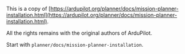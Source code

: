 This is a copy of [https://ardupilot.org/planner/docs/mission-planner-installation.html](https://ardupilot.org/planner/docs/mission-planner-installation.html).

All the rights remains with the original authors of ArduPilot.

Start with `planner/docs/mission-planner-installation`.
